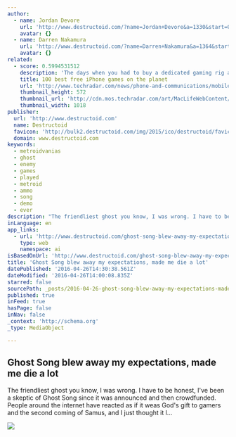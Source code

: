 ```yaml
---
author:
  - name: Jordan Devore
    url: 'http://www.destructoid.com/?name=Jordan+Devore&a=1330&start=0&chaos=ok'
    avatar: {}
  - name: Darren Nakamura
    url: 'http://www.destructoid.com/?name=Darren+Nakamura&a=1364&start=0&chaos=ok'
    avatar: {}
related:
  - score: 0.5994531512
    description: 'The days when you had to buy a dedicated gaming rig and spend a load of cash for a quality gaming experience are long gone. Thanks to the iPhone (and iPod touch) and the App Store, you can get an excellent mobile gaming experience for just a few bucks (or quid, for that matter) or even less.'
    title: 100 best free iPhone games on the planet
    url: 'http://www.techradar.com/news/phone-and-communications/mobile-phones/60-best-free-iphone-games-on-the-planet-669893'
    thumbnail_height: 572
    thumbnail_url: 'http://cdn.mos.techradar.com/art/MacLifeWebContent/BestFreeiPhoneGames_122315update/bestfreeiPhone-opener-RaymanAdventures-1200-80.jpg'
    thumbnail_width: 1018
publisher:
  url: 'http://www.destructoid.com'
  name: Destructoid
  favicon: 'http://bulk2.destructoid.com/img/2015/ico/destructoid/favicon.png'
  domain: www.destructoid.com
keywords:
  - metroidvanias
  - ghost
  - enemy
  - games
  - played
  - metroid
  - ammo
  - song
  - demo
  - ever
description: "The friendliest ghost you know, I was wrong. I have to be honest, I've been a skeptic of Ghost Song since it was announced and then crowdfunded. People around the internet have reacted as if it weas God's gift to gamers and the second coming of Samus, and I just thought it l..."
inLanguage: en
app_links:
  - url: 'http://www.destructoid.com/ghost-song-blew-away-my-expectations-made-me-die-a-lot-357609.phtml'
    type: web
    namespace: ai
isBasedOnUrl: 'http://www.destructoid.com/ghost-song-blew-away-my-expectations-made-me-die-a-lot-357609.phtml'
title: 'Ghost Song blew away my expectations, made me die a lot'
datePublished: '2016-04-26T14:30:38.561Z'
dateModified: '2016-04-26T14:00:08.835Z'
starred: false
sourcePath: _posts/2016-04-26-ghost-song-blew-away-my-expectations-made-me-die-a-lot.md
published: true
inFeed: true
hasPage: false
inNav: false
_context: 'http://schema.org'
_type: MediaObject

---
```

<article style=""><h1>Ghost Song blew away my expectations, made me die a lot</h1><p>The friendliest ghost you know, I was wrong. I have to be honest, I've been a skeptic of Ghost Song since it was announced and then crowdfunded. People around the internet have reacted as if it weas God's gift to gamers and the second coming of Samus, and I just thought it l...</p><img src="http://www.destructoid.com//ul/357609-ghost%20song.jpg" /></article>